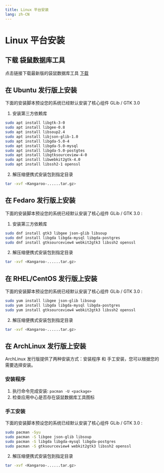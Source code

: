 ```yaml
---
title: Linux 平台安装
lang: zh-CN
---
```


# Linux 平台安装

## 下载 袋鼠数据库工具
点击链接下载最新版的袋鼠数据库工具 [下载](../download)


## 在 Ubuntu 发行版上安装
下面的安装脚本预设您的系统已经默认安装了核心组件 GLib / GTK 3.0
1. 安装第三方依赖库
```bash
sudo apt install libgtk-3-0
sudo apt install libgee-0.8
sudo apt install libsoup2.4
sudo apt install libjson-glib-1.0
sudo apt install libgda-5.0-4
sudo apt install libgda-5.0-mysql
sudo apt install libgda-5.0-postgtes
sudo apt install libgtksourceview-4-0
sudo apt install libwebkit2gtk-4.0
sudo apt install libssh2-1 openssl
```
2. 解压缩便携式安装包到指定目录
```bash
tar -xvf <Kangaroo-......tar.gz>
```


## 在 Fedaro 发行版上安装
下面的安装脚本预设您的系统已经默认安装了核心组件 GLib / GTK 3.0 :
1. 安装第三方依赖库
```bash
sudo dnf install gtk3 libgee json-glib libsoup
sudo dnf install libgda libgda-mysql libgda-postgres
sudo dnf install gtksourceview4 webkit2gtk3 libssh2 openssl
```
2. 解压缩便携式安装包到指定目录
```bash
tar -xvf <Kangaroo-......tar.gz>
```

## 在 RHEL/CentOS 发行版上安装
下面的安装脚本预设您的系统已经默认安装了核心组件 GLib / GTK 3.0 :
```bash
sudo yum install libgee json-glib libsoup
sudo yum install libgda libgda-mysql libgda-postgres 
sudo yum install gtksourceview4 webkit2gtk3 libssh2 openssl
```
2. 解压缩便携式安装包到指定目录
```bash
tar -xvf <Kangaroo-......tar.gz>
```

## 在 ArchLinux 发行版上安装
ArchLinux 发行版提供了两种安装方式：安装程序 和 手工安装，您可以根据您的需要选择安装。

### 安装程序
1. 执行命令完成安装: `pacman -U <package>`
2. 检查应用中心是否存在袋鼠数据库工具图标

### 手工安装
下面的安装脚本预设您的系统已经默认安装了核心组件 GLib / GTK 3.0 :
```bash
sudo pacman -Syu
sudo pacman -S libgee json-glib libsoup
sudo pacman -S libgda libgda-mysql libgda-postgres 
sudo pacman -S gtksourceview4 webkit2gtk3 libssh2 openssl
```
2. 解压缩便携式安装包到指定目录
```bash
tar -xvf <Kangaroo-......tar.gz>
```

<Vssue :issue-id="5" :title="$title" />
